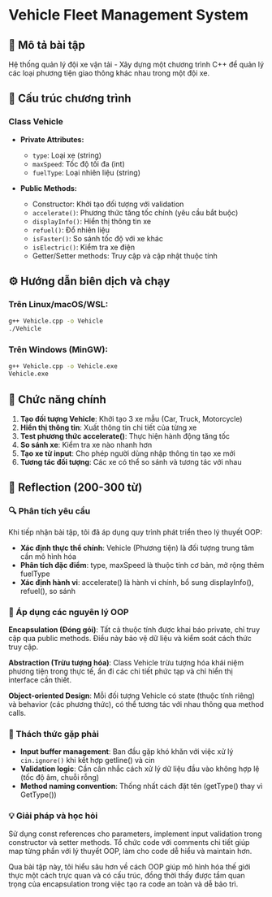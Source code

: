 # Vehicle Fleet Management System

## 📝 Mô tả bài tập
Hệ thống quản lý đội xe vận tải - Xây dựng một chương trình C++ để quản lý các loại phương tiện giao thông khác nhau trong một đội xe.

## 🚗 Cấu trúc chương trình

### Class Vehicle
- **Private Attributes:**
  - `type`: Loại xe (string)
  - `maxSpeed`: Tốc độ tối đa (int)
  - `fuelType`: Loại nhiên liệu (string)

- **Public Methods:**
  - Constructor: Khởi tạo đối tượng với validation
  - `accelerate()`: Phương thức tăng tốc chính (yêu cầu bắt buộc)
  - `displayInfo()`: Hiển thị thông tin xe
  - `refuel()`: Đổ nhiên liệu
  - `isFaster()`: So sánh tốc độ với xe khác
  - `isElectric()`: Kiểm tra xe điện
  - Getter/Setter methods: Truy cập và cập nhật thuộc tính

## ⚙️ Hướng dẫn biên dịch và chạy

### Trên Linux/macOS/WSL:
```bash
g++ Vehicle.cpp -o Vehicle
./Vehicle
```

### Trên Windows (MinGW):
```cmd
g++ Vehicle.cpp -o Vehicle.exe
Vehicle.exe
```

## 🎯 Chức năng chính
1. **Tạo đối tượng Vehicle**: Khởi tạo 3 xe mẫu (Car, Truck, Motorcycle)
2. **Hiển thị thông tin**: Xuất thông tin chi tiết của từng xe
3. **Test phương thức accelerate()**: Thực hiện hành động tăng tốc
4. **So sánh xe**: Kiểm tra xe nào nhanh hơn
5. **Tạo xe từ input**: Cho phép người dùng nhập thông tin tạo xe mới
6. **Tương tác đối tượng**: Các xe có thể so sánh và tương tác với nhau

## 📝 Reflection (200-300 từ)

### 🔍 Phân tích yêu cầu
Khi tiếp nhận bài tập, tôi đã áp dụng quy trình phát triển theo lý thuyết OOP:
- **Xác định thực thể chính**: Vehicle (Phương tiện) là đối tượng trung tâm cần mô hình hóa
- **Phân tích đặc điểm**: type, maxSpeed là thuộc tính cơ bản, mở rộng thêm fuelType
- **Xác định hành vi**: accelerate() là hành vi chính, bổ sung displayInfo(), refuel(), so sánh

### 🎯 Áp dụng các nguyên lý OOP
**Encapsulation (Đóng gói)**: Tất cả thuộc tính được khai báo private, chỉ truy cập qua public methods. Điều này bảo vệ dữ liệu và kiểm soát cách thức truy cập.

**Abstraction (Trừu tượng hóa)**: Class Vehicle trừu tượng hóa khái niệm phương tiện trong thực tế, ẩn đi các chi tiết phức tạp và chỉ hiển thị interface cần thiết.

**Object-oriented Design**: Mỗi đối tượng Vehicle có state (thuộc tính riêng) và behavior (các phương thức), có thể tương tác với nhau thông qua method calls.

### 🚧 Thách thức gặp phải
- **Input buffer management**: Ban đầu gặp khó khăn với việc xử lý `cin.ignore()` khi kết hợp getline() và cin
- **Validation logic**: Cần cân nhắc cách xử lý dữ liệu đầu vào không hợp lệ (tốc độ âm, chuỗi rỗng)
- **Method naming convention**: Thống nhất cách đặt tên (getType() thay vì GetType())

### 💡 Giải pháp và học hỏi
Sử dụng const references cho parameters, implement input validation trong constructor và setter methods. Tổ chức code với comments chi tiết giúp map từng phần với lý thuyết OOP, làm cho code dễ hiểu và maintain hơn.

Qua bài tập này, tôi hiểu sâu hơn về cách OOP giúp mô hình hóa thế giới thực một cách trực quan và có cấu trúc, đồng thời thấy được tầm quan trọng của encapsulation trong việc tạo ra code an toàn và dễ bảo trì.
